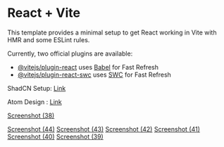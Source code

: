 # React + Vite

This template provides a minimal setup to get React working in Vite with HMR and some ESLint rules.

Currently, two official plugins are available:

- [@vitejs/plugin-react](https://github.com/vitejs/vite-plugin-react/blob/main/packages/plugin-react/README.md) uses [Babel](https://babeljs.io/) for Fast Refresh
- [@vitejs/plugin-react-swc](https://github.com/vitejs/vite-plugin-react-swc) uses [SWC](https://swc.rs/) for Fast Refresh

ShadCN Setup: [Link](https://ui.shadcn.com/docs/installation/vite)

Atom Design : [Link](https://medium.com/@janelle.wg/atomic-design-pattern-how-to-structure-your-react-application-2bb4d9ca5f97)

[Screenshot (38)](https://github.com/user-attachments/assets/e7da7292-5747-4fd2-9da9-b7b48d889645)

[Screenshot (44)](https://github.com/user-attachments/assets/b4b89a7d-24d7-4102-9c35-2e5f748d3ffe)
[Screenshot (43)](https://github.com/user-attachments/assets/e72d190f-c022-4619-b774-adbc3c5eee0e)
[Screenshot (42)](https://github.com/user-attachments/assets/747ad327-3c03-4fe5-8669-2f98bc6fc944)
[Screenshot (41)](https://github.com/user-attachments/assets/945f69e0-6c9f-4fe7-82fe-33bb1fc7d5ec)
[Screenshot (40)](https://github.com/user-attachments/assets/75aaf0fb-691f-446c-97f9-e1e78150ef5f)
[Screenshot (39)](https://github.com/user-attachments/assets/f71804bc-4919-4bf2-a3d0-fc05d74e0edc)

